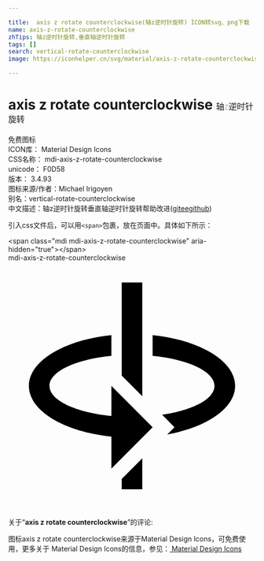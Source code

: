 ```yaml
---

title:  axis z rotate counterclockwise(轴z逆时针旋转) ICON转svg、png下载
name: axis-z-rotate-counterclockwise
zhTips: 轴z逆时针旋转,垂直轴逆时针旋转
tags: []
search: vertical-rotate-counterclockwise
image: https://iconhelper.cn/svg/material/axis-z-rotate-counterclockwise.svg

---
```


# axis z rotate counterclockwise  <small style="font-size: 60%;font-weight: 100">轴z逆时针旋转</small>


<div class="detail-page">
<p>
<span><span class="badge-success badge">免费图标</span> </span>
<br/>
<span>
ICON库：
<span class="badge-secondary badge">Material Design Icons</span> 
</span>
<br/>
<span>
CSS名称：
<span class="badge-secondary badge">mdi-axis-z-rotate-counterclockwise</span> 
</span>
<br/>
<span>
unicode：
<span class="badge-secondary badge">F0D58</span> 
<copy-btn content='F0D58' btn-title=""></copy-btn>
<copy-btn :content='String.fromCodePoint(parseInt("F0D58", 16))' btn-title="复制U"></copy-btn>
</span>
<br/>
<span>
版本：
<span class="badge-secondary badge">3.4.93</span> 
</span>
<br/>
<span>图标来源/作者：<span class="badge-light badge">Michael Irigoyen</span></span> 
<br/>
<span>别名：<span class="badge-light badge">vertical-rotate-counterclockwise</span></span><br/><span class="zh-detail">中文描述：<span class="badge-primary badge">轴z逆时针旋转</span><span class="badge-primary badge">垂直轴逆时针旋转</span><span class="help-link"><span>帮助改进</span>(<a href="https://gitee.com/liuwave/icon-helper/edit/master/json/material/axis-z-rotate-counterclockwise.json" target="_blank" rel="noopener noreferrer">gitee</a><a href="https://github.com/liuwave/icon-helper/edit/master/json/material/axis-z-rotate-counterclockwise.json" target="_blank" rel="noopener noreferrer">github</a></span>)</span><br/>
</p>
</div>
<div class="alert alert-dark">
  <i class="mdi mdi-axis-z-rotate-counterclockwise mdi-48px"></i>
  <i class="mdi mdi-axis-z-rotate-counterclockwise mdi-36px"></i>
  <i class="mdi mdi-axis-z-rotate-counterclockwise mdi-24px"></i>
  <i class="mdi mdi-axis-z-rotate-counterclockwise mdi-18px"></i>
</div>
<div>
  <p>引入css文件后，可以用<code>&lt;span&gt;</code>包裹，放在页面中。具体如下所示：    
  </p>
  <div class="alert alert-primary" style="font-size: 14px">
    &lt;span class="mdi mdi-axis-z-rotate-counterclockwise" aria-hidden="true"&gt;&lt;/span&gt;
    <copy-btn content='<span class="mdi mdi-axis-z-rotate-counterclockwise" aria-hidden="true"></span>'></copy-btn>
  </div>
  <div class="alert alert-secondary">
    <i class="mdi mdi-axis-z-rotate-counterclockwise"
    style="font-size: 24px"
    aria-hidden="true"></i> mdi-axis-z-rotate-counterclockwise
    <copy-btn content="mdi-axis-z-rotate-counterclockwise" btn-title="复制图标名称"></copy-btn>
  </div>
</div>
<div id="svg" class="svg-wrap">
<svg xmlns="http://www.w3.org/2000/svg" viewBox="0 0 24 24"><path d="M10,12L14,16L10,20V16.9C5.44,16.44 2,14.42 2,12C2,9.58 5.44,7.56 10,7.1V9.09C6.55,9.43 4,10.6 4,12C4,13.4 6.55,14.57 10,14.91V12M20,12C20,10.6 17.45,9.43 14,9.09V7.1C18.56,7.56 22,9.58 22,12C22,14.16 19.26,16 15.42,16.7L16.12,16L14.92,14.79C17.89,14.36 20,13.27 20,12M11,2H13V13L11,11V2M11,22V21L13,19V22H11Z" /></svg>
</div>
<detail full-name='mdi-axis-z-rotate-counterclockwise'></detail>
<div class="icon-detail__container">
<p>关于“<b>axis z rotate counterclockwise</b>”的评论:</p>
</div>
<Vssue title="关于“axis z rotate counterclockwise”的评论" />    
<div><p>图标axis z rotate counterclockwise来源于Material Design Icons，可免费使用，更多关于 Material Design Icons的信息，参见：<a target="_blank" href="https://iconhelper.cn/material.html"> Material Design Icons</a>
</p></div>
